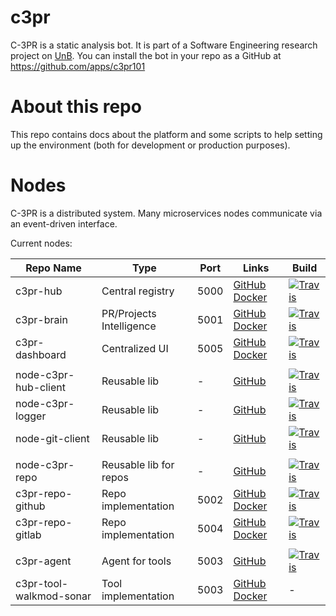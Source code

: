 # c3pr

C-3PR is a static analysis bot. It is part of a Software Engineering research project on [UnB](http://ppca.unb.br/).
You can install the bot in your repo as a GitHub at https://github.com/apps/c3pr101

# About this repo

This repo contains docs about the platform and some scripts
 to help setting up the environment (both for development or production purposes).

# Nodes

C-3PR is a distributed system. Many microservices nodes communicate via an event-driven interface.

Current nodes:


| Repo Name               | Type                     | Port | Links                       | Build
| ----------------------- | ------------------------ | ---  | --------------------------- | ---
| c3pr-hub                | Central registry         | 5000 | [GitHub][111] [Docker][112] | [![Travis][113]][114]
| c3pr-brain              | PR/Projects Intelligence | 5001 | [GitHub][121] [Docker][122] | [![Travis][123]][124]
| c3pr-dashboard          | Centralized UI           | 5005 | [GitHub][131] [Docker][132] | [![Travis][133]][134]
|                         |                          |      |                             |
| node-c3pr-hub-client    | Reusable lib             | -    | [GitHub][141]               | [![Travis][143]][144]
| node-c3pr-logger        | Reusable lib             | -    | [GitHub][151]               | [![Travis][153]][154]
| node-git-client         | Reusable lib             | -    | [GitHub][161]               | [![Travis][163]][164]
|                         |                          |      |                             |
| node-c3pr-repo          | Reusable lib for repos   | -    | [GitHub][171]               | [![Travis][173]][174]
| c3pr-repo-github        | Repo implementation      | 5002 | [GitHub][181] [Docker][182] | [![Travis][183]][184]
| c3pr-repo-gitlab        | Repo implementation      | 5004 | [GitHub][191] [Docker][192] | [![Travis][193]][194]
|                         |                          |      |                             |
| c3pr-agent              | Agent for tools          | 5003 | [GitHub][201]               | [![Travis][203]][204]
| c3pr-tool-walkmod-sonar | Tool implementation      | 5003 | [GitHub][211] [Docker][212] | -

[111]: https://github.com/c3pr/c3pr-hub
[112]: https://hub.docker.com/r/c3pr/c3pr-hub
[113]: https://travis-ci.org/c3pr/c3pr-hub.svg?branch=master
[114]: https://travis-ci.org/c3pr/c3pr-hub
[121]: https://github.com/c3pr/c3pr-brain
[122]: https://hub.docker.com/r/c3pr/c3pr-brain
[123]: https://travis-ci.org/c3pr/c3pr-brain.svg?branch=master
[124]: https://travis-ci.org/c3pr/c3pr-brain
[131]: https://github.com/c3pr/c3pr-dashboard
[132]: https://hub.docker.com/r/c3pr/c3pr-dashboard
[133]: https://travis-ci.org/c3pr/c3pr-dashboard.svg?branch=master
[134]: https://travis-ci.org/c3pr/c3pr-dashboard
[141]: https://github.com/c3pr/node-c3pr-hub-client
[142]: N.A.
[143]: https://travis-ci.org/c3pr/node-c3pr-hub-client.svg?branch=master
[144]: https://travis-ci.org/c3pr/node-c3pr-hub-client
[151]: https://github.com/c3pr/node-c3pr-logger
[152]: N.A.
[153]: https://travis-ci.org/c3pr/node-c3pr-logger.svg?branch=master
[154]: https://travis-ci.org/c3pr/node-c3pr-logger
[161]: https://github.com/c3pr/node-git-client
[162]: N.A.
[163]: https://travis-ci.org/c3pr/node-git-client.svg?branch=master
[164]: https://travis-ci.org/c3pr/node-git-client
[171]: https://github.com/c3pr/node-c3pr-repo
[172]: N.A.
[173]: https://travis-ci.org/c3pr/node-c3pr-repo.svg?branch=master
[174]: https://travis-ci.org/c3pr/node-c3pr-repo
[181]: https://github.com/c3pr/c3pr-repo-github
[182]: https://hub.docker.com/r/c3pr/c3pr-repo-github
[183]: https://travis-ci.org/c3pr/c3pr-repo-github.svg?branch=master
[184]: https://travis-ci.org/c3pr/c3pr-repo-github
[191]: https://github.com/c3pr/c3pr-repo-gitlab
[192]: https://hub.docker.com/r/c3pr/c3pr-repo-gitlab
[193]: https://travis-ci.org/c3pr/c3pr-repo-gitlab.svg?branch=master
[194]: https://travis-ci.org/c3pr/c3pr-repo-gitlab
[201]: https://github.com/c3pr/c3pr-agent
[202]: N.A.
[203]: https://travis-ci.org/c3pr/c3pr-agent.svg?branch=master
[204]: https://travis-ci.org/c3pr/c3pr-agent
[211]: https://github.com/c3pr/c3pr-tool-walkmod-sonar
[212]: https://hub.docker.com/r/c3pr/c3pr-tool-walkmod-sonar
[213]: N.A.
[214]: N.A.
